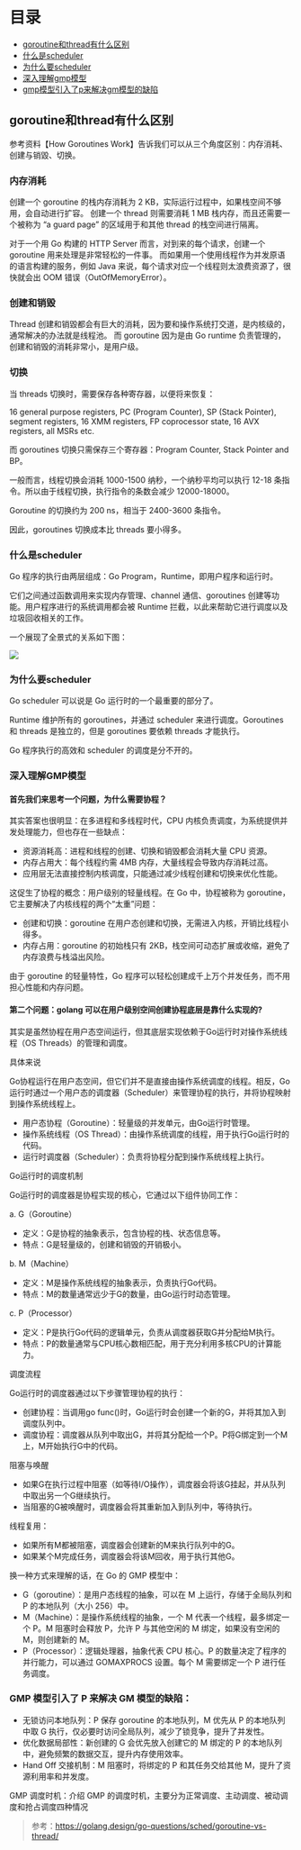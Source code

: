 # 目录

- [goroutine和thread有什么区别](#goroutine和thread有什么区别)
- [什么是scheduler](#什么是scheduler)
- [为什么要scheduler](#为什么要scheduler)
- [深入理解gmp模型](#深入理解gmp模型)
- [gmp模型引入了p来解决gm模型的缺陷](#gmp-模型引入了-p-来解决-gm-模型的缺陷)

## goroutine和thread有什么区别

参考资料【How Goroutines Work】告诉我们可以从三个角度区别：内存消耗、创建与销毀、切换。

### 内存消耗

创建一个 goroutine 的栈内存消耗为 2 KB，实际运行过程中，如果栈空间不够用，会自动进行扩容。
创建一个 thread 则需要消耗 1 MB 栈内存，而且还需要一个被称为 “a guard page” 的区域用于和其他 thread 的栈空间进行隔离。

对于一个用 Go 构建的 HTTP Server 而言，对到来的每个请求，创建一个 goroutine 用来处理是非常轻松的一件事。
而如果用一个使用线程作为并发原语的语言构建的服务，例如 Java 来说，每个请求对应一个线程则太浪费资源了，很快就会出 OOM 错误（OutOfMemoryError）。

### 创建和销毀

Thread 创建和销毀都会有巨大的消耗，因为要和操作系统打交道，是内核级的，通常解决的办法就是线程池。
而 goroutine 因为是由 Go runtime 负责管理的，创建和销毁的消耗非常小，是用户级。

### 切换

当 threads 切换时，需要保存各种寄存器，以便将来恢复：

16 general purpose registers, PC (Program Counter), SP (Stack Pointer), segment registers, 16 XMM registers, FP coprocessor state, 16 AVX registers, all MSRs etc.

而 goroutines 切换只需保存三个寄存器：Program Counter, Stack Pointer and BP。

一般而言，线程切换会消耗 1000-1500 纳秒，一个纳秒平均可以执行 12-18 条指令。所以由于线程切换，执行指令的条数会减少 12000-18000。
 
Goroutine 的切换约为 200 ns，相当于 2400-3600 条指令。

因此，goroutines 切换成本比 threads 要小得多。

### 什么是scheduler
Go 程序的执行由两层组成：Go Program，Runtime，即用户程序和运行时。

它们之间通过函数调用来实现内存管理、channel 通信、goroutines 创建等功能。用户程序进行的系统调用都会被 Runtime 拦截，以此来帮助它进行调度以及垃圾回收相关的工作。

一个展现了全景式的关系如下图：

![](https://golang.design/go-questions/sched/assets/5.png)

### 为什么要scheduler
 Go scheduler 可以说是 Go 运行时的一个最重要的部分了。
 
Runtime 维护所有的 goroutines，并通过 scheduler 来进行调度。Goroutines 和 threads 是独立的，但是 goroutines 要依赖 threads 才能执行。

Go 程序执行的高效和 scheduler 的调度是分不开的。

### 深入理解GMP模型

#### 首先我们来思考一个问题，为什么需要协程？

其实答案也很明显：在多进程和多线程时代，CPU 内核负责调度，为系统提供并发处理能力，但也存在一些缺点：
- 资源消耗高：进程和线程的创建、切换和销毁都会消耗大量 CPU 资源。
- 内存占用大：每个线程约需 4MB 内存，大量线程会导致内存消耗过高。
- 应用层无法直接控制内核调度，只能通过减少线程创建和切换来优化性能。

这促生了协程的概念：用户级别的轻量线程。在 Go 中，协程被称为 goroutine，它主要解决了内核线程的两个“太重”问题：

- 创建和切换：goroutine 在用户态创建和切换，无需进入内核，开销比线程小得多。
- 内存占用：goroutine 的初始栈只有 2KB，栈空间可动态扩展或收缩，避免了内存浪费与栈溢出风险。
  
由于 goroutine 的轻量特性，Go 程序可以轻松创建成千上万个并发任务，而不用担心性能和内存问题。

#### 第二个问题：golang 可以在用户级别空间创建协程底层是靠什么实现的?

其实是虽然协程在用户态空间运行，但其底层实现依赖于Go运行时对操作系统线程（OS Threads）的管理和调度。

具体来说

Go协程运行在用户态空间，但它们并不是直接由操作系统调度的线程。相反，Go运行时通过一个用户态的调度器（Scheduler）来管理协程的执行，并将协程映射到操作系统线程上。
- 用户态协程（Goroutine）：轻量级的并发单元，由Go运行时管理。
- 操作系统线程（OS Thread）：由操作系统调度的线程，用于执行Go运行时的代码。
- 运行时调度器（Scheduler）：负责将协程分配到操作系统线程上执行。

Go运行时的调度机制

Go运行时的调度器是协程实现的核心，它通过以下组件协同工作：

a. G（Goroutine）
- 定义：G是协程的抽象表示，包含协程的栈、状态信息等。
- 特点：G是轻量级的，创建和销毁的开销极小。

b. M（Machine）
- 定义：M是操作系统线程的抽象表示，负责执行Go代码。
- 特点：M的数量通常远少于G的数量，由Go运行时动态管理。

c. P（Processor）
- 定义：P是执行Go代码的逻辑单元，负责从调度器获取G并分配给M执行。
- 特点：P的数量通常与CPU核心数相匹配，用于充分利用多核CPU的计算能力。

调度流程

Go运行时的调度器通过以下步骤管理协程的执行：

- 创建协程：当调用go func()时，Go运行时会创建一个新的G，并将其加入到调度队列中。
- 调度协程：调度器从队列中取出G，并将其分配给一个P。P将G绑定到一个M上，M开始执行G中的代码。

阻塞与唤醒

- 如果G在执行过程中阻塞（如等待I/O操作），调度器会将该G挂起，并从队列中取出另一个G继续执行。
- 当阻塞的G被唤醒时，调度器会将其重新加入到队列中，等待执行。

线程复用：

- 如果所有M都被阻塞，调度器会创建新的M来执行队列中的G。
- 如果某个M完成任务，调度器会将该M回收，用于执行其他G。

换一种方式来理解的话，在 Go 的 GMP 模型中：

- G（goroutine）：是用户态线程的抽象，可以在 M 上运行，存储于全局队列和 P 的本地队列（大小 256）中。
- M（Machine）：是操作系统线程的抽象，一个 M 代表一个线程，最多绑定一个 P。M 阻塞时会释放 P，允许 P 与其他空闲的 M 绑定，如果没有空闲的 M，则创建新的 M。
- P（Processor）：逻辑处理器，抽象代表 CPU 核心。P 的数量决定了程序的并行能力，可以通过 GOMAXPROCS 设置。每个 M 需要绑定一个 P 进行任务调度。
  
### GMP 模型引入了 P 来解决 GM 模型的缺陷：
- 无锁访问本地队列：P 保存 goroutine 的本地队列，M 优先从 P 的本地队列中取 G 执行，仅必要时访问全局队列，减少了锁竞争，提升了并发性。
- 优化数据局部性：新创建的 G 会优先放入创建它的 M 绑定的 P 的本地队列中，避免频繁的数据交互，提升内存使用效率。
- Hand Off 交接机制：M 阻塞时，将绑定的 P 和其任务交给其他 M，提升了资源利用率和并发度。

GMP 调度时机：介绍 GMP 的调度时机，主要分为正常调度、主动调度、被动调度和抢占调度四种情况

> 参考：https://golang.design/go-questions/sched/goroutine-vs-thread/ 
